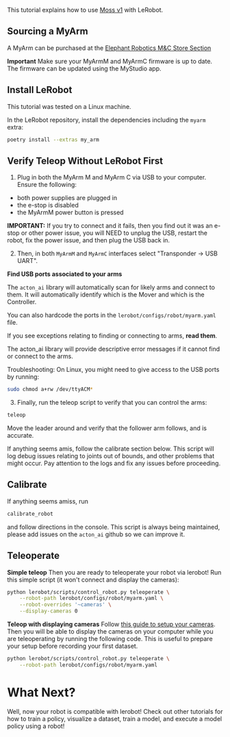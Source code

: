 This tutorial explains how to use [Moss v1](https://github.com/jess-moss/moss-robot-arms) with LeRobot.

## Sourcing a MyArm

A MyArm can be purchased at the [Elephant Robotics M&C Store Section](https://shop.elephantrobotics.com/collections/myarm-mc)

**Important** Make sure your MyArmM and MyArmC firmware is up to date. The
firmware can be updated using the MyStudio app. 

## Install LeRobot

This tutorial was tested on a Linux machine. 

In the LeRobot repository, install the dependencies including the `myarm` extra:
```bash
poetry install --extras my_arm
```

## Verify Teleop Without LeRobot First

1. Plug in both the MyArm M and MyArm C via USB to your computer. 
Ensure the following:
- both power supplies are plugged in
- the e-stop is disabled
- the MyArmM power button is pressed

**IMPORTANT:** 
If you try to connect and it fails, then you find out it was an e-stop or other power issue, you will NEED to unplug the USB, restart the robot, fix the power issue, and then plug the USB back in. 

2. Then, in both `MyArmM` and `MyArmC` interfaces select "Transponder -> USB UART". 

**Find USB ports associated to your arms**

The `acton_ai` library will automatically scan for likely arms and connect
to them. It will automatically identify which is the Mover and which is the Controller. 

You can also hardcode the ports in the `lerobot/configs/robot/myarm.yaml` file.

If you see exceptions relating to finding or connecting to arms, **read them**. 

The acton_ai library will provide descriptive error messages if it cannot find or connect to the arms.

Troubleshooting: On Linux, you might need to give access to the USB ports by running:
```bash
sudo chmod a+rw /dev/ttyACM*
```

3. Finally, run the teleop script to verify that you can control the arms:
```bash
teleop
```

Move the leader around and verify that the follower arm follows, and is accurate.

If anything seems amis, follow the calibrate section below. This script will
log debug issues relating to joints out of bounds, and other problems that might occur. 
Pay attention to the logs and fix any issues before proceeding.

## Calibrate

If anything seems amiss, run 
```bash
calibrate_robot
```

and follow directions in the console. This script is always being maintained, please add
issues on the `acton_ai` github so we can improve it. 

## Teleoperate

**Simple teleop**
Then you are ready to teleoperate your robot via lerobot! Run this simple script (it won't connect and display the cameras):
```bash
python lerobot/scripts/control_robot.py teleoperate \
    --robot-path lerobot/configs/robot/myarm.yaml \
    --robot-overrides '~cameras' \
    --display-cameras 0
```


**Teleop with displaying cameras**
Follow [this guide to setup your cameras](https://github.com/huggingface/lerobot/blob/main/examples/7_get_started_with_real_robot.md#c-add-your-cameras-with-opencvcamera). Then you will be able to display the cameras on your computer while you are teleoperating by running the following code. This is useful to prepare your setup before recording your first dataset.
```bash
python lerobot/scripts/control_robot.py teleoperate \
    --robot-path lerobot/configs/robot/myarm.yaml
```

# What Next?

Well, now your robot is compatible with lerobot! Check out other tutorials for how to train a policy, visualize a dataset, train a model, and execute a model policy using a robot!